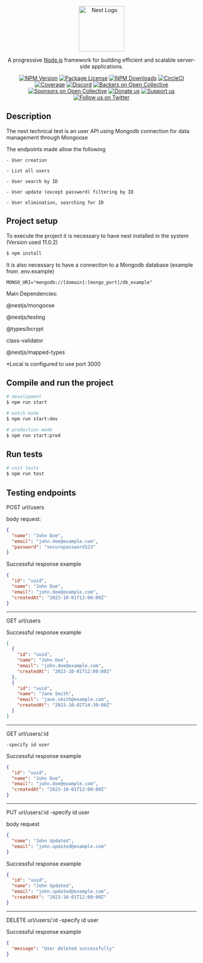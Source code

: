 <p align="center">
  <a href="http://nestjs.com/" target="blank"><img src="https://nestjs.com/img/logo-small.svg" width="120" alt="Nest Logo" /></a>
</p>

[circleci-image]: https://img.shields.io/circleci/build/github/nestjs/nest/master?token=abc123def456
[circleci-url]: https://circleci.com/gh/nestjs/nest

  <p align="center">A progressive <a href="http://nodejs.org" target="_blank">Node.js</a> framework for building efficient and scalable server-side applications.</p>
    <p align="center">
<a href="https://www.npmjs.com/~nestjscore" target="_blank"><img src="https://img.shields.io/npm/v/@nestjs/core.svg" alt="NPM Version" /></a>
<a href="https://www.npmjs.com/~nestjscore" target="_blank"><img src="https://img.shields.io/npm/l/@nestjs/core.svg" alt="Package License" /></a>
<a href="https://www.npmjs.com/~nestjscore" target="_blank"><img src="https://img.shields.io/npm/dm/@nestjs/common.svg" alt="NPM Downloads" /></a>
<a href="https://circleci.com/gh/nestjs/nest" target="_blank"><img src="https://img.shields.io/circleci/build/github/nestjs/nest/master" alt="CircleCI" /></a>
<a href="https://coveralls.io/github/nestjs/nest?branch=master" target="_blank"><img src="https://coveralls.io/repos/github/nestjs/nest/badge.svg?branch=master#9" alt="Coverage" /></a>
<a href="https://discord.gg/G7Qnnhy" target="_blank"><img src="https://img.shields.io/badge/discord-online-brightgreen.svg" alt="Discord"/></a>
<a href="https://opencollective.com/nest#backer" target="_blank"><img src="https://opencollective.com/nest/backers/badge.svg" alt="Backers on Open Collective" /></a>
<a href="https://opencollective.com/nest#sponsor" target="_blank"><img src="https://opencollective.com/nest/sponsors/badge.svg" alt="Sponsors on Open Collective" /></a>
  <a href="https://paypal.me/kamilmysliwiec" target="_blank"><img src="https://img.shields.io/badge/Donate-PayPal-ff3f59.svg" alt="Donate us"/></a>
    <a href="https://opencollective.com/nest#sponsor"  target="_blank"><img src="https://img.shields.io/badge/Support%20us-Open%20Collective-41B883.svg" alt="Support us"></a>
  <a href="https://twitter.com/nestframework" target="_blank"><img src="https://img.shields.io/twitter/follow/nestframework.svg?style=social&label=Follow" alt="Follow us on Twitter"></a>
</p>
  <!--[![Backers on Open Collective](https://opencollective.com/nest/backers/badge.svg)](https://opencollective.com/nest#backer)
  [![Sponsors on Open Collective](https://opencollective.com/nest/sponsors/badge.svg)](https://opencollective.com/nest#sponsor)-->

## Description

The next technical test is an user API using Mongodb connection for data management through Mongoose

The endpoints made allow the following

    - User creation

    - List all users

    - User search by ID

    - User update (except password) filtering by ID

    - User elimination, searching for ID

## Project setup

To execute the project it is necessary to have nest installed in the system
(Version used 11.0.2)

```bash
$ npm install
```

It is also necessary to have a connection to a Mongodb database (example from .env.example)

    MONGO_URI="mongodb://[domain]:[mongo_port]/db_example"


Main Dependencies: 

@nestjs/mongoose 

@nestjs/testing

@types/bcrypt

class-validator

@nestjs/mapped-types

*Local is configured to use port 3000

## Compile and run the project

```bash
# development
$ npm run start

# watch mode
$ npm run start:dev

# production mode
$ npm run start:prod
```

## Run tests

```bash
# unit tests
$ npm run test

```

## Testing endpoints
POST    url/users

body request:

```json
{
  "name": "John Doe",
  "email": "john.doe@example.com",
  "password": "securepassword123"
}
```
Successful response example
```json
{
  "id": "uuid",
  "name": "John Doe",
  "email": "john.doe@example.com",
  "createdAt": "2023-10-01T12:00:00Z"
}
```
------------------------------

GET    url/users 

Successful response example
```json
[
  {
    "id": "uuid",
    "name": "John Doe",
    "email": "john.doe@example.com",
    "createdAt": "2023-10-01T12:00:00Z"
  },
  {
    "id": "uuid",
    "name": "Jane Smith",
    "email": "jane.smith@example.com",
    "createdAt": "2023-10-02T14:30:00Z"
  }
]
```
------------------------------------

GET     url/users/:id

    -specify id user

Successful response example
```json
{
  "id": "uuid",
  "name": "John Doe",
  "email": "john.doe@example.com",
  "createdAt": "2023-10-01T12:00:00Z"
}
```
----------------------------------------

PUT     url/users/:id
    -specify id user

  body request
```json
{
  "name": "John Updated",
  "email": "john.updated@example.com"
}
```
Successful response example
```json
{
  "id": "uuid",
  "name": "John Updated",
  "email": "john.updated@example.com",
  "createdAt": "2023-10-01T12:00:00Z"
}
```
------------------------------------------

DELETE     url/users/:id
    -specify id user

Successful response example
```json
{
  "message": "User deleted successfully"
}
```

